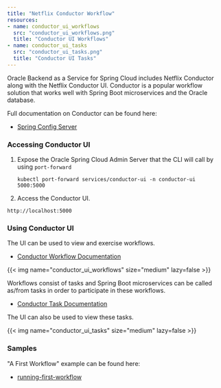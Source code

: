 ```yaml
---
title: "Netflix Conductor Workflow"
resources:
- name: conductor_ui_workflows
  src: "conductor_ui_workflows.png"
  title: "Conductor UI Workflows"
- name: conductor_ui_tasks
  src: "conductor_ui_tasks.png"
  title: "Conductor UI Tasks"
---
```


Oracle Backend as a Service for Spring Cloud includes Netflix Conductor along with the Netflix Conductor UI.
Conductor is a popular workflow solution that works well with Spring Boot microservices and the Oracle database.

Full documentation on Conductor can be found here:

* [Spring Config Server](../../platform/config/)

### Accessing Conductor UI

1. Expose the Oracle Spring Cloud Admin Server that the CLI will call by using `port-forward`

    ```shell
    kubectl port-forward services/conductor-ui -n conductor-ui  5000:5000
    ```

2. Access the Conductor UI.

```shell
http://localhost:5000
```

### Using Conductor UI

The UI can be used to view and exercise workflows.
* [Conductor Workflow Documentation](https://conductor.netflix.com/configuration/workflowdef.html)

<!-- spellchecker-disable -->
{{< img name="conductor_ui_workflows" size="medium" lazy=false >}}
<!-- spellchecker-enable -->


Workflows consist of tasks and Spring Boot microservices can be called as/from tasks in order to participate in these workflows.
* [Conductor Task Documentation](https://conductor.netflix.com/configuration/taskdef.html) 

The UI can also be used to view these tasks.

<!-- spellchecker-disable -->
{{< img name="conductor_ui_tasks" size="medium" lazy=false >}}
<!-- spellchecker-enable -->

### Samples 

"A First Workflow" example can  be found here:
* [running-first-workflow](https://conductor.netflix.com/labs/running-first-workflow.html)
